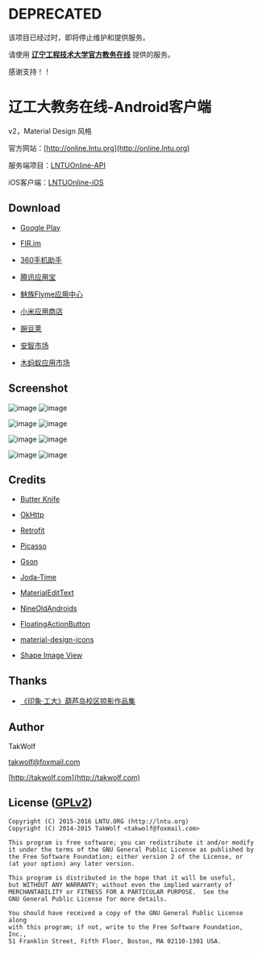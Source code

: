 ﻿# DEPRECATED #

该项目已经过时，即将停止维护和提供服务。

请使用 **[辽宁工程技术大学官方教务在线](http://60.18.131.131)** 提供的服务。

感谢支持！！

# 辽工大教务在线-Android客户端 #

v2，Material Design 风格

官方网站：[http://online.lntu.org](http://online.lntu.org)

服务端项目：[LNTUOnline-API](https://github.com/LNTUORG/LNTUOnline-API)

iOS客户端：[LNTUOnline-iOS](https://github.com/LNTUORG/LNTUOnline-iOS)

## Download ##

- [Google Play](https://play.google.com/store/apps/details?id=com.lntu.online)

- [FIR.im](http://fir.im/LntuOnline)

- [360手机助手](http://zhushou.360.cn/detail/index/soft_id/1964733?recrefer=SE_D_%E8%BE%BD%E5%B7%A5%E5%A4%A7%E6%95%99%E5%8A%A1%E5%9C%A8%E7%BA%BF)

- [腾讯应用宝](http://android.myapp.com/myapp/detail.htm?apkName=com.lntu.online)

- [魅族Flyme应用中心](http://app.meizu.com/apps/public/detail?package_name=com.lntu.online)

- [小米应用商店](http://app.mi.com/detail/81673)

- [豌豆荚](http://www.wandoujia.com/apps/com.lntu.online)

- [安智市场](http://www.anzhi.com/soft_1863172.html)

- [木蚂蚁应用市场](http://www.mumayi.com/android-851065.html?1412616355)

## Screenshot ##

![image](/art/n_1.png) ![image](/art/n_2.png)

![image](/art/n_3.png) ![image](/art/n_4.png)

![image](/art/n_5.png) ![image](/art/n_6.png)

![image](/art/n_7.png) ![image](/art/n_8.png)

## Credits ##

- [Butter Knife](https://github.com/JakeWharton/butterknife)

- [OkHttp](http://square.github.io/okhttp)

- [Retrofit](http://square.github.io/retrofit)

- [Picasso](http://square.github.io/picasso)

- [Gson](https://github.com/google/gson)

- [Joda-Time](http://www.joda.org/joda-time)

- [MaterialEditText](https://github.com/rengwuxian/MaterialEditText)

- [NineOldAndroids](http://nineoldandroids.com)

- [FloatingActionButton](https://github.com/makovkastar/FloatingActionButton)

- [material-design-icons](https://github.com/google/material-design-icons)

- [Shape Image View](https://github.com/siyamed/android-shape-imageview)

## Thanks ##

- [《印象·工大》葫芦岛校区掠影作品集](http://tieba.baidu.com/p/1424591498)

## Author ##

TakWolf

[takwolf@foxmail.com](mailto:takwolf@foxmail.com)

[http://takwolf.com](http://takwolf.com)

## License ([GPLv2](http://www.gnu.org/licenses/old-licenses/gpl-2.0.html)) ##

    Copyright (C) 2015-2016 LNTU.ORG (http://lntu.org)
    Copyright (C) 2014-2015 TakWolf <takwolf@foxmail.com>
    
    This program is free software; you can redistribute it and/or modify
    it under the terms of the GNU General Public License as published by
    the Free Software Foundation; either version 2 of the License, or
    (at your option) any later version.
    
    This program is distributed in the hope that it will be useful,
    but WITHOUT ANY WARRANTY; without even the implied warranty of
    MERCHANTABILITY or FITNESS FOR A PARTICULAR PURPOSE.  See the
    GNU General Public License for more details.
    
    You should have received a copy of the GNU General Public License along
    with this program; if not, write to the Free Software Foundation, Inc.,
    51 Franklin Street, Fifth Floor, Boston, MA 02110-1301 USA.
